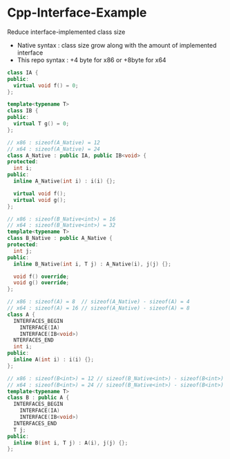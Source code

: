 # Cpp-Interface-Example
Reduce interface-implemented class size
- Native syntax    : class size grow along with the amount of implemented interface
- This repo syntax : +4 byte for x86 or +8byte for x64
```cpp
class IA {
public:
  virtual void f() = 0;
};

template<typename T>
class IB {
public:
  virtual T g() = 0;
};

// x86 : sizeof(A_Native) = 12
// x64 : sizeof(A_Native) = 24
class A_Native : public IA, public IB<void> {
protected:
  int i;
public:
  inline A_Native(int i) : i(i) {};

  virtual void f();
  virtual void g();
};

// x86 : sizeof(B_Native<int>) = 16
// x64 : sizeof(B_Native<int>) = 32
template<typename T>
class B_Native : public A_Native {
protected:
  int j;
public:
  inline B_Native(int i, T j) : A_Native(i), j(j) {};

  void f() override;
  void g() override;
};

// x86 : sizeof(A) = 8  // sizeof(A_Native) - sizeof(A) = 4
// x64 : sizeof(A) = 16 // sizeof(A_Native) - sizeof(A) = 8
class A {
  INTERFACES_BEGIN
    INTERFACE(IA)
    INTERFACE(IB<void>)
  NTERFACES_END
  int i;
public:
  inline A(int i) : i(i) {};
};

// x86 : sizeof(B<int>) = 12 // sizeof(B_Native<int>) - sizeof(B<int>) = 4
// x64 : sizeof(B<int>) = 24 // sizeof(B_Native<int>) - sizeof(B<int>) = 8
template<typename T>
class B : public A {
  INTERFACES_BEGIN
    INTERFACE(IA)
    INTERFACE(IB<void>)
  INTERFACES_END
  T j;
public:
  inline B(int i, T j) : A(i), j(j) {};
};
```
